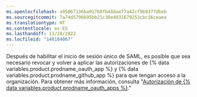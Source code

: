 ```yaml
---
ms.openlocfilehash: a95067136ba91760fb48dae77a42cf9b9377dbeb
ms.sourcegitcommit: 7a74d5796695bb21c30e4031679253cbc16ceaea
ms.translationtype: HT
ms.contentlocale: es-ES
ms.lasthandoff: 11/28/2022
ms.locfileid: "148184067"
---
```

Después de habilitar el inicio de sesión único de SAML, es posible que sea necesario revocar y volver a aplicar las autorizaciones de {% data variables.product.prodname_oauth_app %} y {% data variables.product.prodname_github_app %} para que tengan acceso a la organización. Para obtener más información, consulta "[Autorización de {% data variables.product.prodname_oauth_apps %}](/authentication/keeping-your-account-and-data-secure/authorizing-oauth-apps#oauth-apps-and-organizations)."
